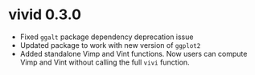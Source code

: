 # vivid 0.3.0

* Fixed `ggalt` package dependency deprecation issue
* Updated package to work with new version of `ggplot2`
* Added standalone Vimp and Vint functions. Now users can compute Vimp and Vint without calling the full `vivi` function.


